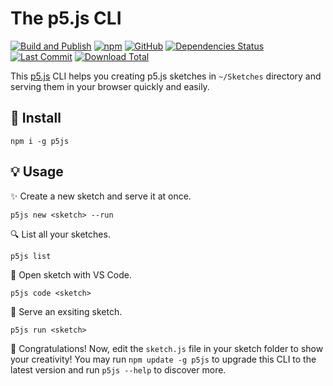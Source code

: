 # The p5.js CLI

[![Build and Publish](https://github.com/archtaurus/p5js-cli/actions/workflows/publish.yml/badge.svg)](https://github.com/archtaurus/p5js-cli/actions/workflows/publish.yml)
[![npm](https://img.shields.io/npm/v/p5js)](https://www.npmjs.com/package/p5js)
[![GitHub](https://img.shields.io/github/license/archtaurus/p5js-cli)](https://github.com/archtaurus/p5js-cli/blob/master/LICENSE)
[![Dependencies Status](https://status.david-dm.org/gh/archtaurus/p5js-cli.svg)](https://www.npmjs.com/package/p5js?activeTab=dependencies)
[![Last Commit](https://img.shields.io/github/last-commit/archtaurus/p5js-cli)](https://github.com/archtaurus/p5js-cli)
[![Download Total](https://img.shields.io/npm/dt/p5js)](https://www.npmjs.com/package/p5js)

This [p5.js](https://p5js.org) CLI helps you creating p5.js sketches in `~/Sketches` directory and serving them in your browser quickly and easily.

## 🐙 Install

``` shell
npm i -g p5js
```

## 💡 Usage

✨ Create a new sketch and serve it at once.

``` shell
p5js new <sketch> --run
```

🔍 List all your sketches.

``` shell
p5js list
```

🐝 Open sketch with VS Code.

``` shell
p5js code <sketch>
```

🐎 Serve an exsiting sketch.

``` shell
p5js run <sketch>
```

🎉 Congratulations! Now, edit the `sketch.js` file in your sketch folder to show your creativity! You may run `npm update -g p5js` to upgrade this CLI to the latest version and run `p5js --help` to discover more.
